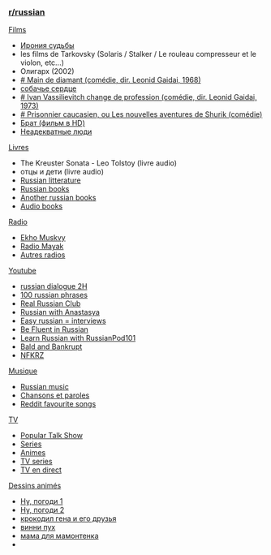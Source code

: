 
### [r/russian](https://www.reddit.com/r/russian/wiki/full_course)


<u>Films </u>
- [Ирония судьбы](https://www.youtube.com/watch?v=lVpmZnRIMKs)
-  les films de Tarkovsky (Solaris / Stalker / Le rouleau compresseur et le violon, etc...)
-  Олигарх (2002)
-  [# Main de diamant (comédie, dir. Leonid Gaidai, 1968)](https://www.youtube.com/watch?v=B-iVfLX2tvY)
-  [собачье  сердце](https://www.youtube.com/watch?v=aOE_3_Ws4y0) 
-  [# Ivan Vassilievitch change de profession (comédie, dir. Leonid Gaidai, 1973)](https://www.youtube.com/watch?v=a50qT9bW2Qo)
-  [# Prisonnier caucasien, ou Les nouvelles aventures de Shurik (comédie)](https://www.youtube.com/watch?v=P2_sjEURwgo)
-  [Брат (фильм в HD)](https://www.youtube.com/watch?v=aDaaCGZz-Ok)
-  [Неадекватные люди](https://www.youtube.com/watch?v=RuEFwdtDDiM)

<u>Livres</u>
- The Kreuster Sonata - Leo Tolstoy (livre audio)
- отцы и дети (livre audio)
- [Russian litterature](https://russianenthusiast.com/russian-culture/russian-literature/)
- [Russian books](http://flibusta.is/b)
- [Another russian books](https://read2read.net/)
- [Audio books](http://mds-club.ru/cgi-bin/index.cgi?r=84&lang=rus&sbr=1&posits=0&filter=0&article=0&sortby=20&search=&searchbutton.x=0&searchbutton.y=0)

<u>Radio</u>
-  [Ekho Muskvy](https://echo.msk.ru/sounds/stream.html)
-  [Radio Mayak](https://radiomayak.ru/)
-  [Autres radios](https://www.radio.fr/language/russian)

<u>Youtube</u>
-  [russian dialogue 2H](https://www.youtube.com/watch?v=PEidRnRXA90)
-  [100 russian phrases](https://www.youtube.com/watch?v=e9faloUNgKM)
-  [Real Russian Club](https://www.youtube.com/channel/UCyJznKYS9kkP7RWWq3YAbFw/videos)
-  [Russian with Anastasya](https://www.youtube.com/channel/UCtZ7CepLxk_dSbsbRFgPaFw)
-  [Easy russian = interviews](https://www.youtube.com/playlist?list=PLA5UIoabheFNOmTYF_LDqbO42p8Ng0LLa)
-  [Be Fluent in Russian](https://www.youtube.com/channel/UCtMqRKjQcFJoq4TOIdHDiew)
-  [Learn Russian with RussianPod101](https://www.youtube.com/channel/UCUg_JDaHFAPEiFGDMddoIzA)
-  [Bald and Bankrupt](https://www.youtube.com/channel/UCxDZs_ltFFvn0FDHT6kmoXA)
-  [NFKRZ](https://www.youtube.com/channel/UC19xLluI7dG093Gmw57BhHw)

<u>Musique</u>
- [Russian music](https://russianenthusiast.com/russian-culture/russian-music/)
- [Chansons et paroles](https://russianlyrics.blogspot.com/)
- [Reddit favourite songs](https://www.reddit.com/r/russian/comments/2gae5g/your_favourite_russian_songs/)

<u>TV</u>
-  [Popular Talk Show](https://www.youtube.com/channel/UCzlzGhKI5Y1LIeDJI53cWjQ)
-  [Series](http://seasonvar.ru/)
-  [Animes](https://video.animespirit.ru/)
-  [TV series](https://russianfilmhub.com/tvshows/)
-  [TV en direct](https://wwitv.com/television/174.htm)

<u>Dessins animés</u>
- [Ну, погоди 1](https://www.youtube.com/watch?v=TUjvOjlqVrE)
- [Ну, погоди 2](https://www.youtube.com/watch?v=_ASgfPn7Ap4)
- [крокодил гена и его друзья](https://www.youtube.com/watch?v=aMHFMdAaBTQ)
- [винни пух](https://www.youtube.com/watch?v=7G_fYgW5Tys)
- [мама для мамонтенка]()
- []()
